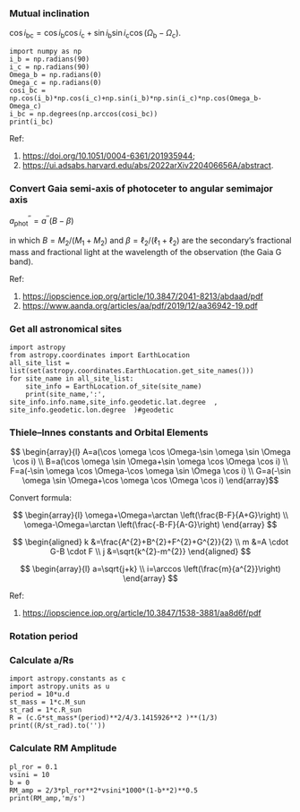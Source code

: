 ### Mutual inclination

$\cos i_{\mathrm{bc}}=\cos i_{\mathrm{b}} \cos i_{\mathrm{c}}+\sin i_{\mathrm{b}} \sin i_{\mathrm{c}} \cos \left(\Omega_{\mathrm{b}}-\Omega_{\mathrm{c}}\right)$.   

```
import numpy as np
i_b = np.radians(90)
i_c = np.radians(90)
Omega_b = np.radians(0)
Omega_c = np.radians(0)
cosi_bc = np.cos(i_b)*np.cos(i_c)+np.sin(i_b)*np.sin(i_c)*np.cos(Omega_b-Omega_c)
i_bc = np.degrees(np.arccos(cosi_bc))
print(i_bc)
```
Ref: 
1. https://doi.org/10.1051/0004-6361/201935944;  
2. https://ui.adsabs.harvard.edu/abs/2022arXiv220406656A/abstract.

### Convert Gaia semi-axis of photoceter to angular semimajor axis

$a_{\mathrm{phot}}^{\prime \prime}=a^{\prime \prime}(B-\beta)$

in which $B=M_{2} /\left(M_{1}+M_{2}\right) \text { and } \beta=\ell_{2} /\left(\ell_{1}+\ell_{2}\right)$ are the secondary’s fractional mass and fractional light at the wavelength of the observation (the Gaia G band). 

Ref:
1. https://iopscience.iop.org/article/10.3847/2041-8213/abdaad/pdf
2. https://www.aanda.org/articles/aa/pdf/2019/12/aa36942-19.pdf
     
     
### Get all astronomical sites

```
import astropy
from astropy.coordinates import EarthLocation
all_site_list = list(set(astropy.coordinates.EarthLocation.get_site_names()))
for site_name in all_site_list:
    site_info = EarthLocation.of_site(site_name)  
    print(site_name,':', site_info.info.name,site_info.geodetic.lat.degree  , site_info.geodetic.lon.degree  )#geodetic
```    
### Thiele–Innes constants and Orbital Elements

$$
\begin{array}{l}
A=a(\cos \omega \cos \Omega-\sin \omega \sin \Omega \cos i) \\
B=a(\cos \omega \sin \Omega+\sin \omega \cos \Omega \cos i) \\
F=a(-\sin \omega \cos \Omega-\cos \omega \sin \Omega \cos i) \\
G=a(-\sin \omega \sin \Omega+\cos \omega \cos \Omega \cos i)
\end{array}$$

Convert formula:

$$
\begin{array}{l}
\omega+\Omega=\arctan \left(\frac{B-F}{A+G}\right) \\
\omega-\Omega=\arctan \left(\frac{-B-F}{A-G}\right)
\end{array}
$$


$$
\begin{aligned}
k &=\frac{A^{2}+B^{2}+F^{2}+G^{2}}{2} \\
m &=A \cdot G-B \cdot F \\
j &=\sqrt{k^{2}-m^{2}}
\end{aligned}
$$

$$
\begin{array}{l}
a=\sqrt{j+k} \\
i=\arccos \left(\frac{m}{a^{2}}\right)
\end{array}
$$

Ref:
1. https://iopscience.iop.org/article/10.3847/1538-3881/aa8d6f/pdf

### Rotation period



### Calculate a/Rs

```
import astropy.constants as c
import astropy.units as u
period = 10*u.d
st_mass = 1*c.M_sun
st_rad = 1*c.R_sun
R = (c.G*st_mass*(period)**2/4/3.1415926**2 )**(1/3)
print((R/st_rad).to(''))
```
### Calculate RM Amplitude

```
pl_ror = 0.1
vsini = 10
b = 0
RM_amp = 2/3*pl_ror**2*vsini*1000*(1-b**2)**0.5
print(RM_amp,'m/s')
```
